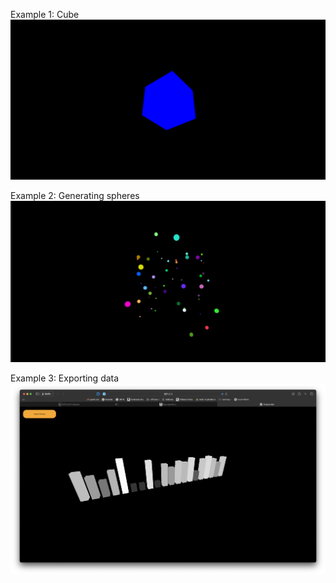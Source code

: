 Example 1: Cube
![alt text](/cube.png)

Example 2: Generating spheres 
![alt text](/spheres.png)

Example 3: Exporting data
![alt text](/export.png)


